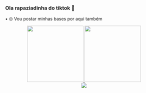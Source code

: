 ### Ola rapaziadinha do tiktok 👋

• `😒` Vou postar minhas bases por aqui também

<div align="center">
<a href="https://github.com/ItsMadruga">
<img height="180em" src="https://github-readme-stats.vercel.app/api?username=ItsMadruga&show_icons=true&theme=dracula&include_all_commits" />
<img height="180em" src="https://github-readme-stats.vercel.app/api/top-langs/?username=ItsMadruga&layout=compact&langs_count=7&theme=dracula"/>
</a>
</div>
<div align="center">
 <a href="https://youtube.com/c/ItsMadrugaModz" target="_blank"><img src="https://img.shields.io/badge/YouTube-FF0000?s"></a>
</div>
